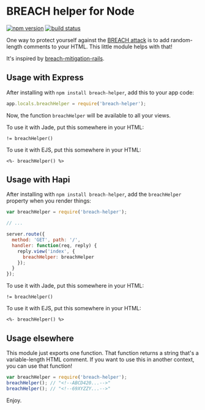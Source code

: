 BREACH helper for Node
======================

[![npm version](https://badge.fury.io/js/breach-helper.svg)](http://badge.fury.io/js/breach-helper)
[![build status](https://travis-ci.org/EvanHahn/node-breach-helper.svg?branch=master)](https://travis-ci.org/EvanHahn/node-breach-helper)

One way to protect yourself against the [BREACH attack](http://breachattack.com/) is to add random-length comments to your HTML. This little module helps with that!

It's inspired by [breach-mitigation-rails](https://github.com/meldium/breach-mitigation-rails).

Usage with Express
------------------

After installing with `npm install breach-helper`, add this to your app code:

```javascript
app.locals.breachHelper = require('breach-helper');
```

Now, the function `breachHelper` will be available to all your views.

To use it with Jade, put this somewhere in your HTML:

```jade
!= breachHelper()
```

To use it with EJS, put this somewhere in your HTML:

```ejs
<%- breachHelper() %>
```

Usage with Hapi
---------------

After installing with `npm install breach-helper`, add the `breachHelper` property when you render things:

```javascript
var breachHelper = require('breach-helper');

// ...

server.route({
  method: 'GET', path: '/',
  handler: function(req, reply) {
    reply.view('index', {
      breachHelper: breachHelper
    });
  }
});
```

To use it with Jade, put this somewhere in your HTML:

```jade
!= breachHelper()
```

To use it with EJS, put this somewhere in your HTML:

```ejs
<%- breachHelper() %>
```

Usage elsewhere
---------------

This module just exports one function. That function returns a string that's a variable-length HTML comment. If you want to use this in another context, you can use that function!

```javascript
var breachHelper = require('breach-helper');
breachHelper(); // "<!--ABCD420...-->"
breachHelper(); // "<!--69XYZZY...-->"
```

Enjoy.
